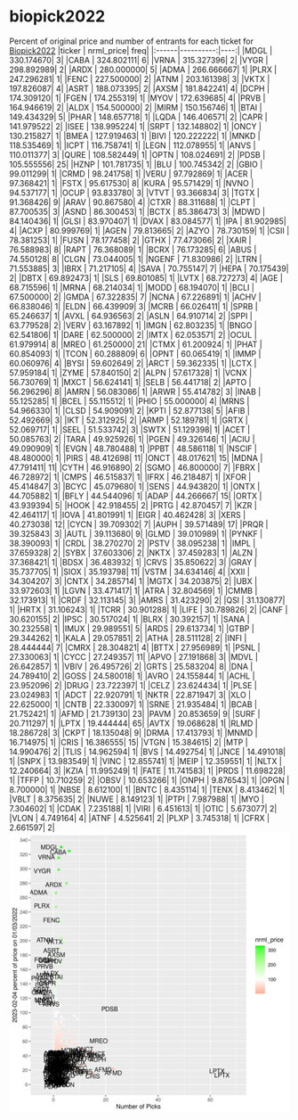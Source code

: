 # biopick2022
Percent of original price and number of entrants for each ticket for [Biopick2022](https://twitter.com/hashtag/Biopick2022)
|ticker | nrml_price| freq|
|:------|----------:|----:|
|MDGL   | 330.174670|    3|
|CABA   | 324.802111|    6|
|VRNA   | 315.327396|    2|
|VYGR   | 298.892989|    2|
|ARDX   | 280.000000|    5|
|ADMA   | 266.666667|    1|
|PLRX   | 247.296281|    1|
|FENC   | 227.500000|    2|
|ATNM   | 203.161398|    3|
|VKTX   | 197.826087|    4|
|ASRT   | 188.073395|    2|
|AXSM   | 181.842241|    4|
|DCPH   | 174.309120|    1|
|FGEN   | 174.255319|    1|
|MYOV   | 172.639685|    4|
|PRVB   | 164.946619|    2|
|ALDX   | 154.500000|    2|
|MIRM   | 150.156746|    1|
|BTAI   | 149.434329|    5|
|PHAR   | 148.657718|    1|
|LQDA   | 146.406571|    2|
|CAPR   | 141.979522|    2|
|ISEE   | 138.995224|    1|
|SRPT   | 132.148802|    1|
|ONCY   | 130.215827|    1|
|BMEA   | 127.919463|    1|
|BIVI   | 120.222222|    1|
|MNKD   | 118.535469|    1|
|ICPT   | 116.758741|    1|
|LEGN   | 112.078955|    1|
|ANVS   | 110.011377|    3|
|QURE   | 108.582449|    1|
|OPTN   | 108.024691|    2|
|PDSB   | 105.555556|   25|
|HZNP   | 101.781735|    1|
|BLU    | 100.745342|    2|
|GBIO   |  99.011299|    1|
|CRMD   |  98.241758|    1|
|VERU   |  97.792869|    1|
|ACER   |  97.368421|    1|
|FSTX   |  95.617530|    8|
|KURA   |  95.571429|    1|
|NVNO   |  94.537177|    1|
|OCUP   |  93.833780|    3|
|VTVT   |  93.366834|    3|
|TGTX   |  91.368426|    9|
|ARAV   |  90.867580|    4|
|CTXR   |  88.311688|    1|
|CLPT   |  87.700535|    3|
|ASND   |  86.300453|    1|
|BCTX   |  85.386473|    3|
|MDWD   |  84.140436|    1|
|GLSI   |  83.970407|    1|
|DVAX   |  83.084577|    1|
|IPA    |  81.902985|    4|
|ACXP   |  80.999769|    1|
|AGEN   |  79.813665|    2|
|AZYO   |  78.730159|    1|
|CSII   |  78.381253|    1|
|FUSN   |  78.177458|    2|
|GTHX   |  77.473066|    2|
|XAIR   |  76.588983|    8|
|RAPT   |  76.368089|    1|
|BCRX   |  76.173285|    6|
|ABUS   |  74.550128|    8|
|CLGN   |  73.044005|    1|
|NGENF  |  71.830986|    2|
|LTRN   |  71.553885|    3|
|IBRX   |  71.217105|    4|
|SAVA   |  70.755147|    7|
|HEPA   |  70.175439|    2|
|DBTX   |  69.892473|    1|
|SLS    |  69.801085|    1|
|LVTX   |  68.727273|    4|
|AGE    |  68.715596|    1|
|MRNA   |  68.214034|    1|
|MODD   |  68.194070|    1|
|BCLI   |  67.500000|    2|
|GMDA   |  67.322835|    7|
|NCNA   |  67.226891|    1|
|ACHV   |  66.838046|    1|
|ELDN   |  66.439909|    3|
|MCRB   |  66.026411|    1|
|SPRB   |  65.246637|    1|
|AVXL   |  64.936563|    2|
|ASLN   |  64.910714|    2|
|SPPI   |  63.779528|    2|
|VERV   |  63.167892|    1|
|IMGN   |  62.803235|    1|
|BNGO   |  62.541806|    1|
|DARE   |  62.500000|    2|
|IMTX   |  62.053571|    2|
|OCUL   |  61.979914|    8|
|MREO   |  61.250000|   21|
|CTMX   |  61.200924|    1|
|PHAT   |  60.854093|    1|
|TCON   |  60.288809|    6|
|OPNT   |  60.065419|    1|
|IMMP   |  60.060976|    4|
|BYSI   |  59.602649|    2|
|ARCT   |  59.362335|    1|
|LCTX   |  57.959184|    1|
|ZYME   |  57.840150|    2|
|ALPN   |  57.617328|    1|
|VCNX   |  56.730769|    1|
|MXCT   |  56.624141|    1|
|SELB   |  56.441718|    2|
|APTO   |  56.296296|    8|
|AMRN   |  56.083086|    1|
|ARWR   |  55.414782|    3|
|INAB   |  55.125285|    1|
|BCEL   |  55.115512|    1|
|PHIO   |  55.000000|    4|
|MRNS   |  54.966330|    1|
|CLSD   |  54.909091|    2|
|KPTI   |  52.877138|    5|
|AFIB   |  52.492669|    3|
|IKT    |  52.312925|    2|
|ARMP   |  52.189781|    1|
|GRTX   |  52.069717|    1|
|SEEL   |  51.533742|    3|
|SWTX   |  51.129398|    1|
|ACET   |  50.085763|    2|
|TARA   |  49.925926|    1|
|PGEN   |  49.326146|    1|
|ACIU   |  49.090909|    1|
|EVGN   |  48.780488|    1|
|PPBT   |  48.586118|    1|
|NSCIF  |  48.480000|    1|
|PIRS   |  48.412698|   11|
|ONCT   |  48.017621|   15|
|MDNA   |  47.791411|   11|
|CYTH   |  46.916890|    2|
|SGMO   |  46.800000|    7|
|FBRX   |  46.728972|    1|
|CMPS   |  46.515837|    1|
|IFRX   |  46.218487|    1|
|XFOR   |  45.414847|    3|
|BCYC   |  45.079680|    1|
|SENS   |  44.943820|    1|
|ONTX   |  44.705882|    1|
|BFLY   |  44.544096|    1|
|ADAP   |  44.266667|   15|
|ORTX   |  43.939394|    5|
|HOOK   |  42.918455|    2|
|PRTG   |  42.870457|    7|
|KZR    |  42.464117|    1|
|IOVA   |  41.801991|    1|
|EIGR   |  40.462428|    3|
|XERS   |  40.273038|   12|
|CYCN   |  39.709302|    7|
|AUPH   |  39.571489|   17|
|PRQR   |  39.325843|    3|
|AUTL   |  39.113680|    9|
|GLMD   |  39.010989|    1|
|PYNKF  |  38.390093|    1|
|CRDL   |  38.270270|    2|
|PSTV   |  38.095238|    1|
|IMPL   |  37.659328|    2|
|SYBX   |  37.603306|    2|
|NKTX   |  37.459283|    1|
|ALZN   |  37.368421|    1|
|BDSX   |  36.483932|    1|
|CRVS   |  35.850622|    3|
|GRAY   |  35.737705|    1|
|SIOX   |  35.193798|   11|
|VSTM   |  34.634146|    4|
|XXII   |  34.304207|    3|
|CNTX   |  34.285714|    1|
|MGTX   |  34.203875|    2|
|UBX    |  33.972603|    1|
|LGVN   |  33.471417|    1|
|ATRA   |  32.804569|    1|
|CMMB   |  32.173913|    1|
|CRDF   |  32.113145|    3|
|AMRS   |  31.423290|    2|
|QSI    |  31.130877|    1|
|HRTX   |  31.106243|    1|
|TCRR   |  30.901288|    1|
|LIFE   |  30.789826|    2|
|CANF   |  30.620155|    2|
|IPSC   |  30.517024|    1|
|BLRX   |  30.392157|    1|
|SANA   |  30.232558|    1|
|IMUX   |  29.989551|    5|
|ARDS   |  29.613734|    1|
|GTBP   |  29.344262|    1|
|KALA   |  29.057851|    2|
|ATHA   |  28.511128|    2|
|INFI   |  28.444444|    7|
|CMRX   |  28.304821|    4|
|BTTX   |  27.956989|    1|
|PSNL   |  27.330063|    1|
|CYCC   |  27.249357|   11|
|APVO   |  27.191868|    3|
|MDVL   |  26.642857|    1|
|VBIV   |  26.495726|    2|
|GRTS   |  25.583204|    8|
|DNA    |  24.789410|    2|
|GOSS   |  24.580018|    1|
|AVRO   |  24.155844|    1|
|ACHL   |  23.952096|    2|
|DRUG   |  23.722397|    1|
|CELZ   |  23.624434|    1|
|PLSE   |  23.024983|    1|
|ADCT   |  22.920791|    1|
|NKTR   |  22.871947|    3|
|XLO    |  22.625000|    1|
|CNTB   |  22.330097|    1|
|SRNE   |  21.935484|    1|
|BCAB   |  21.752421|    1|
|AFMD   |  21.739130|   23|
|PAVM   |  20.853659|    9|
|SURF   |  20.711297|    1|
|LPTX   |  19.444444|   65|
|AVTX   |  19.068628|    1|
|RLMD   |  18.286728|    3|
|CKPT   |  18.135048|    9|
|DRMA   |  17.413793|    1|
|MNMD   |  16.714975|    1|
|CRIS   |  16.386555|   15|
|VTGN   |  15.384615|    2|
|MTP    |  14.990476|    2|
|TLIS   |  14.962594|    1|
|BVS    |  14.492754|    1|
|JNCE   |  14.491018|    1|
|SNPX   |  13.983549|    1|
|VINC   |  12.855741|    1|
|MEIP   |  12.359551|    1|
|NLTX   |  12.240664|    3|
|KZIA   |  11.995249|    1|
|FATE   |  11.741583|    1|
|PRDS   |  11.698228|    1|
|TFFP   |  10.710259|    2|
|OBSV   |  10.653266|    1|
|ONPH   |   9.876543|    1|
|OPGN   |   8.700000|    1|
|NBSE   |   8.612100|    1|
|BNTC   |   8.435114|    1|
|TENX   |   8.413462|    1|
|VBLT   |   8.375635|    2|
|NUWE   |   8.149123|    1|
|PTPI   |   7.987988|    1|
|MYO    |   7.304602|    1|
|CDAK   |   7.235188|    1|
|VIRI   |   6.451613|    1|
|OTIC   |   5.673077|    2|
|VLON   |   4.749164|    4|
|ATNF   |   4.525641|    2|
|PLXP   |   3.745318|    1|
|CFRX   |   2.661597|    2|
![retvspicks](biopicks.png?raw=true)
